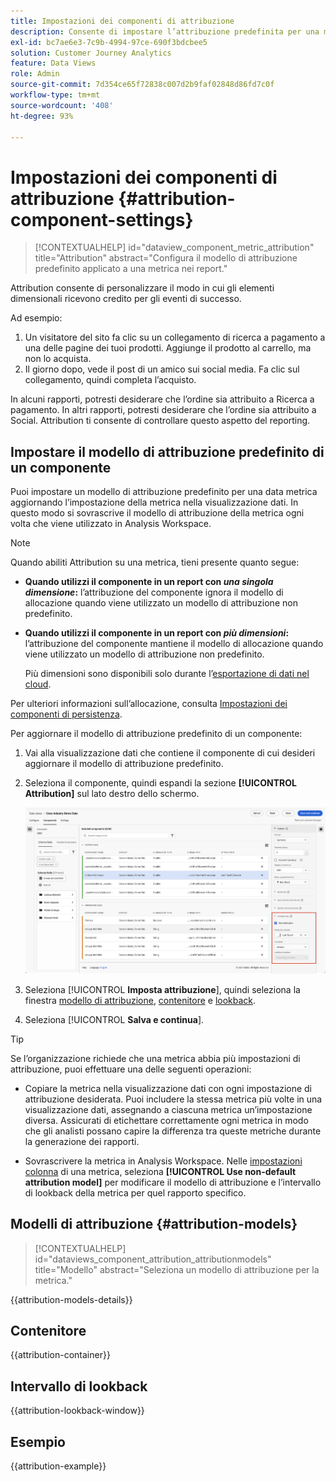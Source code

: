 ```yaml
---
title: Impostazioni dei componenti di attribuzione
description: Consente di impostare l’attribuzione predefinita per una metrica.
exl-id: bc7ae6e3-7c9b-4994-97ce-690f3bdcbee5
solution: Customer Journey Analytics
feature: Data Views
role: Admin
source-git-commit: 7d354ce65f72838c007d2b9faf02848d86fd7c0f
workflow-type: tm+mt
source-wordcount: '408'
ht-degree: 93%

---
```


# Impostazioni dei componenti di attribuzione {#attribution-component-settings}

<!-- markdownlint-disable MD034 -->

>[!CONTEXTUALHELP]
>id="dataview_component_metric_attribution"
>title="Attribution"
>abstract="Configura il modello di attribuzione predefinito applicato a una metrica nei report."

<!-- markdownlint-enable MD034 -->


Attribution consente di personalizzare il modo in cui gli elementi dimensionali ricevono credito per gli eventi di successo.

Ad esempio:

1. Un visitatore del sito fa clic su un collegamento di ricerca a pagamento a una delle pagine dei tuoi prodotti. Aggiunge il prodotto al carrello, ma non lo acquista.
2. Il giorno dopo, vede il post di un amico sui social media. Fa clic sul collegamento, quindi completa l’acquisto.

In alcuni rapporti, potresti desiderare che l’ordine sia attribuito a Ricerca a pagamento. In altri rapporti, potresti desiderare che l’ordine sia attribuito a Social. Attribution ti consente di controllare questo aspetto del reporting.

## Impostare il modello di attribuzione predefinito di un componente

Puoi impostare un modello di attribuzione predefinito per una data metrica aggiornando l’impostazione della metrica nella visualizzazione dati. In questo modo si sovrascrive il modello di attribuzione della metrica ogni volta che viene utilizzato in Analysis Workspace.

>[!NOTE]
>
>Quando abiliti Attribution su una metrica, tieni presente quanto segue:
>
>* **Quando utilizzi il componente in un report con *una singola dimensione*:** l’attribuzione del componente ignora il modello di allocazione quando viene utilizzato un modello di attribuzione non predefinito.
>
>* **Quando utilizzi il componente in un report con *più dimensioni*:** l’attribuzione del componente mantiene il modello di allocazione quando viene utilizzato un modello di attribuzione non predefinito.
>
>   Più dimensioni sono disponibili solo durante l’[esportazione di dati nel cloud](/help/analysis-workspace/export/export-cloud.md).
>
> Per ulteriori informazioni sull’allocazione, consulta [Impostazioni dei componenti di persistenza](/help/data-views/component-settings/persistence.md).

Per aggiornare il modello di attribuzione predefinito di un componente:

1. Vai alla visualizzazione dati che contiene il componente di cui desideri aggiornare il modello di attribuzione predefinito.

1. Seleziona il componente, quindi espandi la sezione **[!UICONTROL Attribution]** sul lato destro dello schermo.

   ![Finestra Visualizzazioni dati che evidenzia l’opzione Set attribution (Imposta attribuzione)](../assets/attribution-settings.png)

1. Seleziona [!UICONTROL **Imposta attribuzione**], quindi seleziona la finestra [modello di attribuzione](#attribution-models), [contenitore](#container) e [lookback](#lookback-window).



1. Seleziona [!UICONTROL **Salva e continua**].

>[!TIP]
>
>Se l’organizzazione richiede che una metrica abbia più impostazioni di attribuzione, puoi effettuare una delle seguenti operazioni:
>
> * Copiare la metrica nella visualizzazione dati con ogni impostazione di attribuzione desiderata. Puoi includere la stessa metrica più volte in una visualizzazione dati, assegnando a ciascuna metrica un’impostazione diversa. Assicurati di etichettare correttamente ogni metrica in modo che gli analisti possano capire la differenza tra queste metriche durante la generazione dei rapporti.
>
> * Sovrascrivere la metrica in Analysis Workspace. Nelle [impostazioni colonna](/help/analysis-workspace/visualizations/freeform-table/column-row-settings/column-settings.md) di una metrica, seleziona **[!UICONTROL Use non-default attribution model]** per modificare il modello di attribuzione e l’intervallo di lookback della metrica per quel rapporto specifico.

## Modelli di attribuzione {#attribution-models}

<!-- markdownlint-disable MD034 -->

>[!CONTEXTUALHELP]
>id="dataviews_component_attribution_attributionmodels"
>title="Modello"
>abstract="Seleziona un modello di attribuzione per la metrica."

<!-- markdownlint-enable MD034 -->

{{attribution-models-details}}

## Contenitore

{{attribution-container}}

## Intervallo di lookback

{{attribution-lookback-window}}

## Esempio

{{attribution-example}}
